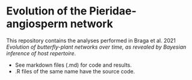# Evolution of the Pieridae-angiosperm network

This repository contains the analyses performed in Braga et al. 2021 *Evolution of butterfly-plant networks over time, as revealed by Bayesian inference of host repertoire*. 

- See markdown files (.md) for code and results.
- .R files of the same name have the source code. 
